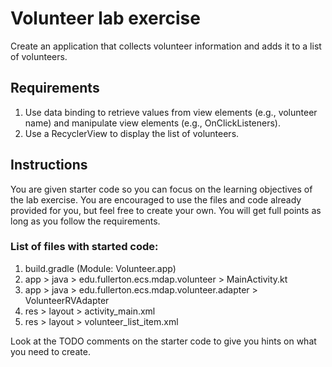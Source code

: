 # Volunteer lab exercise
Create an application that collects volunteer information and adds it to a list of volunteers.

## Requirements
1. Use data binding to retrieve values from view elements (e.g., volunteer name) and manipulate view elements (e.g., OnClickListeners).
1. Use a RecyclerView to display the list of volunteers.

## Instructions
You are given starter code so you can focus on the learning objectives of the lab exercise. You are encouraged to use the files and code already provided for you, but feel free to create your own. You will get full points as long as you follow the requirements.

### List of files with started code:
1. build.gradle (Module: Volunteer.app)
1. app > java > edu.fullerton.ecs.mdap.volunteer > MainActivity.kt
1. app > java > edu.fullerton.ecs.mdap.volunteer.adapter > VolunteerRVAdapter
1. res > layout > activity_main.xml
1. res > layout > volunteer_list_item.xml

Look at the TODO comments on the starter code to give you hints on what you need to create.